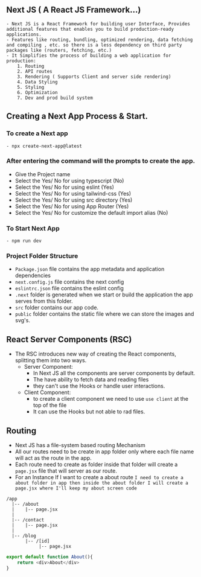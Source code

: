 ## Next JS ( A React JS Framework...)

    - Next JS is a React Framework for building user Interface, Provides additional features that enables you to build production-ready applications.
    - Features like routing, bundling, optimized rendering, data fetching and compiling , etc. so there is a less dependency on third party packages like (routers, fetching, etc.)
    - It Simplifies the process of building a web application for production:
        1. Routing
        2. API routes
        3. Rendering ( Supports Client and server side rendering)
        4. Data Styling
        5. Styling
        6. Optimization
        7. Dev and prod build system

## Creating a Next App Process & Start.

### To create a Next app

    - npx create-next-app@latest

### After entering the command will the prompts to create the app.

- Give the Project name
- Select the Yes/ No for using typescript (No)
- Select the Yes/ No for using eslint (Yes)
- Select the Yes/ No for using tailwind-css (Yes)
- Select the Yes/ No for using src directory (Yes)
- Select the Yes/ No for using App Router (Yes)
- Select the Yes/ No for customize the default import alias (No)

### To Start Next App

    - npm run dev

### Project Folder Structure

- `Package.json` file contains the app metadata and application dependencies
- `next.config.js` file contains the next config
- `eslintrc.json` file contains the eslint config
- `.next` folder is generated when we start or build the application the app serves from this folder.
- `src` folder contains our app code.
- `public` folder contains the static file where we can store the images and svg's.

## React Server Components (RSC)

- The RSC introduces new way of creating the React components, splitting them into two ways.
  - Server Component:
    - In Next JS all the components are server components by default.
    - The have ability to fetch data and reading files
    - they can't use the Hooks or handle user interactions.
  - Client Component:
    - to create a client component we need to use `use client` at the top of the file
    - It can use the Hooks but not able to rad files.

## Routing

- Next JS has a file-system based routing Mechanism
- All our routes need to be create in app folder only where each file name will act as the route in the app.
- Each route need to create as folder inside that folder will create a `page.jsx` file that will server as our route.
- For an Instance If I want to create a about route `I need to create a about folder in app then inside the about folder I will create a page.jsx where I'll keep my about screen code`

```
/app
  |-- /about
  |    |-- page.jsx
  |
  |-- /contact
  |    |-- page.jsx
  |
  |-- /blog
       |-- /[id]
            |-- page.jsx
```

```javascript
export default function About(){
    return <div>About</div>
}
```
















































